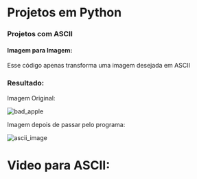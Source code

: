 <h1> Projetos em Python </h1>

<h3> Projetos com ASCII </h3>
<h4> Imagem para Imagem: </h4>

Esse código apenas transforma uma imagem desejada em ASCII
<h3>Resultado:</h3>

<p>Imagem Original:</p>

![bad_apple](https://user-images.githubusercontent.com/90474257/227060486-af3b4e87-90c9-4111-9fd1-def97fccdb61.jpg)

<p>Imagem depois de passar pelo programa:</p>

![ascii_image](https://user-images.githubusercontent.com/90474257/227060508-0e44cb12-b6cd-4b56-8356-52a87c55e380.png)


<h1> Video para ASCII: </h1>
